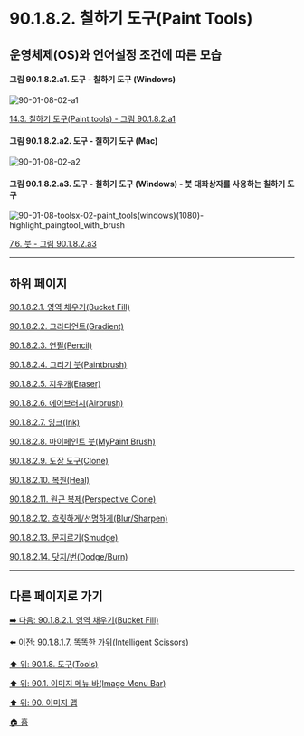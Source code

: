 # 90.1.8.2. 칠하기 도구(Paint Tools)
## 운영체제(OS)와 언어설정 조건에 따른 모습

<a id="90-01-08-02-a1"></a>

#### 그림 90.1.8.2.a1. 도구 - 칠하기 도구 (Windows)
![90-01-08-02-a1](https://github.com/wonder13662/gimp/assets/15767104/29a78a3a-5bcb-48c9-a6d7-684b9b61c3b3)

[14.3. 칠하기 도구(Paint tools) - 그림 90.1.8.2.a1](./14-03-00-paint-tools.md#90-01-08-02-a1)

<a id="90-01-08-02-a2"></a>

#### 그림 90.1.8.2.a2. 도구 - 칠하기 도구 (Mac)
![90-01-08-02-a2](https://github.com/wonder13662/gimp/assets/15767104/b9f3c2af-444d-45f7-9eac-140543bf15ac)

<a id="90-01-08-02-a3"></a>

#### 그림 90.1.8.2.a3. 도구 - 칠하기 도구 (Windows) - 붓 대화상자를 사용하는 칠하기 도구
![90-01-08-toolsx-02-paint_tools(windows)(1080)-highlight_paingtool_with_brush](https://github.com/wonder13662/gimp/assets/15767104/575ab6ad-1299-4594-b2d8-3dbeb9537763)

[7.6. 붓 - 그림 90.1.8.2.a3](./07-06-00-brushes.md#90-01-08-02-a3)

***

## 하위 페이지

[90.1.8.2.1. 영역 채우기(Bucket Fill)](./90-01-08-02-01-bucket_fill.md)

[90.1.8.2.2. 그라디언트(Gradient)](./90-01-08-02-02-gradient.md)

[90.1.8.2.3. 연필(Pencil)](./90-01-08-02-03-pencil.md)

[90.1.8.2.4. 그리기 붓(Paintbrush)](./90-01-08-02-04-paintbrush.md)

[90.1.8.2.5. 지우개(Eraser)](./90-01-08-02-05-eraser.md)

[90.1.8.2.6. 에어브러시(Airbrush)](./90-01-08-02-06-airbrush.md)

[90.1.8.2.7. 잉크(Ink)](./90-01-08-02-07-ink.md)

[90.1.8.2.8. 마이페인트 붓(MyPaint Brush)](./90-01-08-02-08-mypaint_brush.md)

[90.1.8.2.9. 도장 도구(Clone)](./90-01-08-02-09-clone.md)

[90.1.8.2.10. 복원(Heal)](./90-01-08-02-10-heal.md)

[90.1.8.2.11. 원근 복제(Perspective Clone)](./90-01-08-02-11-perspective_clone.md)

[90.1.8.2.12. 흐릿하게/선명하게(Blur/Sharpen)](./90-01-08-02-12-blur_sharpen.md)

[90.1.8.2.13. 문지르기(Smudge)](./90-01-08-02-13-smudge.md)

[90.1.8.2.14. 닷지/번(Dodge/Burn)](./90-01-08-02-14-dodge_burn.md)

***

## 다른 페이지로 가기

[➡️ 다음: 90.1.8.2.1. 영역 채우기(Bucket Fill)](./90-01-08-02-01-bucket_fill.md)

[⬅️ 이전: 90.1.8.1.7. 똑똑한 가위(Intelligent Scissors)](./90-01-08-01-07-intelligent_scissors.md)

[⬆️ 위: 90.1.8. 도구(Tools)](./90-01-08-00-tools.md)

[⬆️ 위: 90.1. 이미지 메뉴 바(Image Menu Bar)](./90-01-00-image-menu-bar.md)

[⬆️ 위: 90. 이미지 맵](./90-00-image-map.md)

[🏠 홈](./00-home.md)
